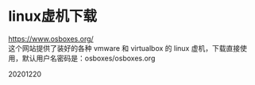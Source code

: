 # linux虚机下载

https://www.osboxes.org/  
这个网站提供了装好的各种 vmware 和 virtualbox 的 linux 虚机，下载直接使用，默认用户名密码是：osboxes/osboxes.org  


20201220  
